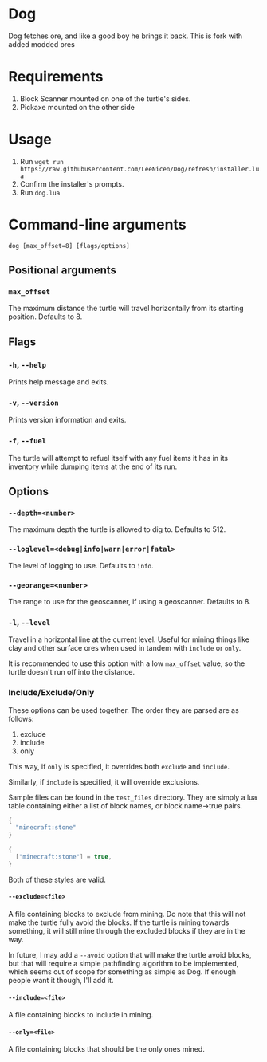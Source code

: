 # Dog
Dog fetches ore, and like a good boy he brings it back.
This is fork with added modded ores

# Requirements
1. Block Scanner mounted on one of the turtle's sides.
2. Pickaxe mounted on the other side

# Usage
1. Run `wget run https://raw.githubusercontent.com/LeeNicen/Dog/refresh/installer.lua`
2. Confirm the installer's prompts.
3. Run `dog.lua`

# Command-line arguments
```
dog [max_offset=8] [flags/options]
```
## Positional arguments

### `max_offset`
The maximum distance the turtle will travel horizontally from its starting position. Defaults to 8.

## Flags

### `-h`, `--help`
Prints help message and exits.

### `-v`, `--version`
Prints version information and exits.

### `-f`, `--fuel`
The turtle will attempt to refuel itself with any fuel items it has in its 
inventory while dumping items at the end of its run.

## Options

### `--depth=<number>`
The maximum depth the turtle is allowed to dig to. Defaults to 512.

### `--loglevel=<debug|info|warn|error|fatal>`
The level of logging to use. Defaults to `info`.

### `--georange=<number>`
The range to use for the geoscanner, if using a geoscanner. Defaults to 8.

### `-l`, `--level`
Travel in a horizontal line at the current level. Useful for mining things like
clay and other surface ores when used in tandem with `include` or `only`.

It is recommended to use this option with a low `max_offset` value, so the 
turtle doesn't run off into the distance.

### Include/Exclude/Only
These options can be used together. The order they are parsed are as follows:

1. exclude
2. include
3. only

This way, if `only` is specified, it overrides both `exclude` and `include`.

Similarly, if `include` is specified, it will override exclusions.

Sample files can be found in the `test_files` directory. They are simply a lua
table containing either a list of block names, or block name->true pairs.

```lua
{
  "minecraft:stone"
}
```
```lua
{
  ["minecraft:stone"] = true,
}
```
Both of these styles are valid.

#### `--exclude=<file>`
A file containing blocks to exclude from mining. Do note that this will not make
the turtle fully avoid the blocks. If the turtle is mining towards something,
it will still mine through the excluded blocks if they are in the way.

In future, I may add a `--avoid` option that will make the turtle avoid blocks,
but that will require a simple pathfinding algorithm to be implemented, which
seems out of scope for something as simple as Dog. If enough people want it
though, I'll add it.

#### `--include=<file>`
A file containing blocks to include in mining.

#### `--only=<file>`
A file containing blocks that should be the only ones mined.
